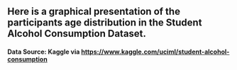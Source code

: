 ## Here is a graphical presentation of the participants age distribution in the Student Alcohol Consumption Dataset.


#### Data Source: Kaggle via <https://www.kaggle.com/uciml/student-alcohol-consumption>
